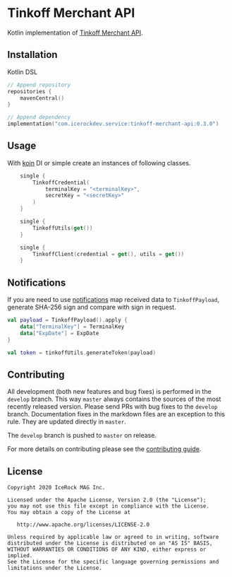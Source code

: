 # Tinkoff Merchant API

Kotlin implementation of [Tinkoff Merchant API](https://oplata.tinkoff.ru/develop/api/payments/).

## Installation
Kotlin DSL
```kotlin
// Append repository
repositories {
    mavenCentral()
}

// Append dependency
implementation("com.icerockdev.service:tinkoff-merchant-api:0.3.0")
```

## Usage
With [koin](https://github.com/InsertKoinIO/koin) DI or simple create an instances of following classes.
```kotlin
    single {
        TinkoffCredential(
            terminalKey = "<terminalKey>",
            secretKey = "<secretKey>"
        )
    }

    single {
        TinkoffUtils(get())
    }

    single {
        TinkoffClient(credential = get(), utils = get())
    }
```

## Notifications
If you are need to use [notifications](https://oplata.tinkoff.ru/develop/api/notifications/) map received data 
to `TinkoffPayload`, generate SHA-256 sign and compare with sign in request.
```kotlin
val payload = TinkoffPayload().apply {
    data["TerminalKey"] = TerminalKey
    data["ExpDate"] = ExpDate
}

val token = tinkoffUtils.generateToken(payload)
```
 
## Contributing
All development (both new features and bug fixes) is performed in the `develop` branch. This way `master` always contains the sources of the most recently released version. Please send PRs with bug fixes to the `develop` branch. Documentation fixes in the markdown files are an exception to this rule. They are updated directly in `master`.

The `develop` branch is pushed to `master` on release.

For more details on contributing please see the [contributing guide](CONTRIBUTING.md).

## License
        
    Copyright 2020 IceRock MAG Inc.
    
    Licensed under the Apache License, Version 2.0 (the "License");
    you may not use this file except in compliance with the License.
    You may obtain a copy of the License at
    
       http://www.apache.org/licenses/LICENSE-2.0
    
    Unless required by applicable law or agreed to in writing, software
    distributed under the License is distributed on an "AS IS" BASIS,
    WITHOUT WARRANTIES OR CONDITIONS OF ANY KIND, either express or implied.
    See the License for the specific language governing permissions and
    limitations under the License.
    
